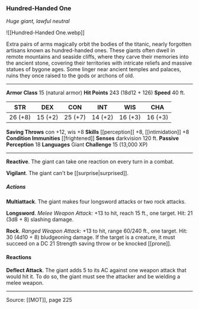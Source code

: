 ### Hundred-Handed One
_Huge giant, lawful neutral_

![[Hundred-Handed One.webp]]

Extra pairs of arms magically orbit the bodies of the titanic, nearly forgotten artisans known as hundred-handed ones. These giants often dwell in remote mountains and seaside cliffs, where they carve their memories into the ancient stone, covering their territories with intricate reliefs and massive statues of bygone ages. Some linger near ancient temples and palaces, ruins they once raised to the gods or archons of old.




---

**Armor Class** 15 (natural armor)
**Hit Points** 243 (18d12 + 126)
**Speed** 40 ft.

| STR     | DEX     | CON     | INT     | WIS     | CHA     |
|---------|---------|---------|---------|---------|---------|
| 26 (+8) | 15 (+2) | 25 (+7) | 14 (+2) | 16 (+3) | 16 (+3) |

**Saving Throws** con +12, wis +8
**Skills** [[perception]] +8, [[intimidation]] +8
**Condition Immunities** [[frightened]]
**Senses** darkvision 120 ft.
**Passive Perception** 18
**Languages** Giant
**Challenge** 15 (13,000 XP)

---

**Reactive**. The giant can take one reaction on every turn in a combat.

**Vigilant**. The giant can't be [[surprise|surprised]].

##### Actions
**Multiattack**. The giant makes four longsword attacks or two rock attacks.

**Longsword**. _Melee Weapon Attack:_ +13 to hit, reach 15 ft., one target. Hit: 21 (3d8 + 8) slashing damage.

**Rock**. _Ranged Weapon Attack:_ +13 to hit, range 60/240 ft., one target. Hit: 30 (4d10 + 8) bludgeoning damage. If the target is a creature, it must succeed on a DC 21 Strength saving throw or be knocked [[prone]].

#### Reactions
**Deflect Attack**. The giant adds 5 to its AC against one weapon attack that would hit it. To do so, the giant must see the attacker and be wielding a melee weapon.


---

Source: [[MOT]], page 225